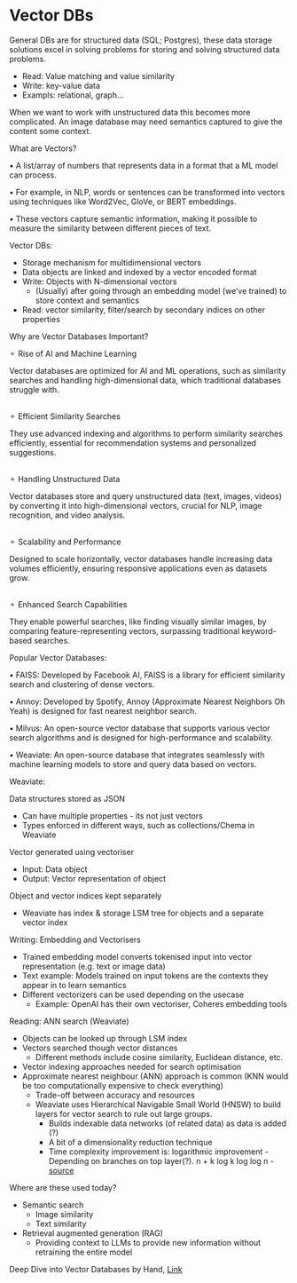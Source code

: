 # Vector DBs

General DBs are for structured data (SQL; Postgres), these data storage solutions excel in solving problems for storing and solving structured data problems.

* Read: Value matching and value similarity
* Write: key-value data
* Exampls: relational, graph…

When we want to work with unstructured data this becomes more complicated. An image database may need semantics captured to give the content some context.



What are Vectors?

• A list/array of numbers that represents data in a format that a ML model can process.&#x20;

• For example, in NLP, words or sentences can be transformed into vectors using techniques like Word2Vec, GloVe, or BERT embeddings.&#x20;

• These vectors capture semantic information, making it possible to measure the similarity between different pieces of text.



Vector DBs:

* Storage mechanism for multidimensional vectors
* Data objects are linked and indexed by a vector encoded format
* Write: Objects with N-dimensional vectors
  * (Usually) after going through an embedding model (we’ve trained) to store context and semantics
* Read: vector similarity, filter/search by secondary indices on other properties



Why are Vector Databases Important?

⚬ Rise of AI and Machine Learning

Vector databases are optimized for AI and ML operations, such as similarity searches and handling high-dimensional data, which traditional databases struggle with.

\
⚬ Efficient Similarity Searches

They use advanced indexing and algorithms to perform similarity searches efficiently, essential for recommendation systems and personalized suggestions.

\
⚬ Handling Unstructured Data

Vector databases store and query unstructured data (text, images, videos) by converting it into high-dimensional vectors, crucial for NLP, image recognition, and video analysis.

\
⚬ Scalability and Performance

Designed to scale horizontally, vector databases handle increasing data volumes efficiently, ensuring responsive applications even as datasets grow.

\
⚬ Enhanced Search Capabilities

They enable powerful searches, like finding visually similar images, by comparing feature-representing vectors, surpassing traditional keyword-based searches.



Popular Vector Databases:

• FAISS: Developed by Facebook AI, FAISS is a library for efficient similarity search and clustering of dense vectors.

• Annoy: Developed by Spotify, Annoy (Approximate Nearest Neighbors Oh Yeah) is designed for fast nearest neighbor search.

• Milvus: An open-source vector database that supports various vector search algorithms and is designed for high-performance and scalability.

• Weaviate: An open-source database that integrates seamlessly with machine learning models to store and query data based on vectors.



Weaviate:

Data structures stored as JSON

* Can have multiple properties - its not just vectors
* Types enforced in different ways, such as collections/Chema in Weaviate

Vector generated using vectoriser&#x20;

* Input: Data object
* Output: Vector representation of object

Object and vector indices kept separately

* Weaviate has index & storage LSM tree for objects and a separate vector index



Writing: Embedding and Vectorisers

* Trained embedding model converts tokenised input into vector representation (e.g. text or image data)
* Text example: Models trained on input tokens are the contexts they appear in to learn semantics
* Different vectorizers can be used depending on the usecase
  * Example: OpenAI has their own vectoriser, Coheres embedding tools



Reading: ANN search (Weaviate)

* Objects can be looked up through LSM index
* Vectors searched though vector distances
  * Different methods include cosine similarity, Euclidean distance, etc.
* Vector indexing approaches needed for search optimisation
* Approximate nearest neighbour (ANN) approach is common (KNN would be too computationally expensive to check everything)
  * Trade-off between accuracy and resources
  * Weaviate uses Hierarchical Navigable Small World (HNSW) to build layers for vector search to rule out large groups.&#x20;
    * Builds indexable data networks (of related data) as data is added (?)
    * A bit of a dimensionality reduction technique
    * Time complexity improvement is: logarithmic improvement - Depending on branches on top layer(?). n + k log k log log n - [source](https://stackoverflow.com/questions/37803181/approximate-nearest-neighbors-time-complexity)



Where are these used today?

* Semantic search
  * Image similarity
  * Text similarity
* Retrieval augmented generation (RAG)
  * Providing context to LLMs to provide new information without retraining the entire model



Deep Dive into Vector Databases by Hand, [Link](https://towardsdatascience.com/deep-dive-into-vector-databases-by-hand-e9ab71f54f80)























